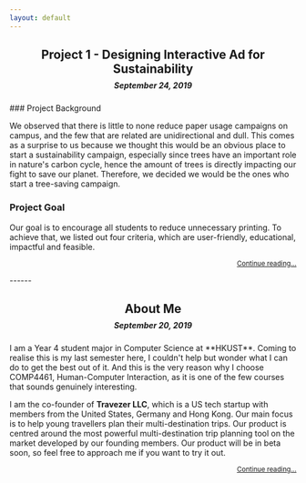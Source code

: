 ```yaml
---
layout: default
---
```


<h2 style="text-align: center; margin-bottom: 8px;">Project 1 - Designing Interactive Ad for Sustainability</h2>
<h5 style="text-align: center; margin-top: 0em;">September 24, 2019</h5>
### Project Background

We observed that there is little to none reduce paper usage campaigns on campus, and the few that are related are unidirectional and dull. This comes as a surprise to us because we thought this would be an obvious place to start a sustainability campaign, especially since trees have an important role in nature's carbon cycle, hence the amount of trees is directly impacting our fight to save our planet. Therefore, we decided we would be the ones who start a tree-saving campaign.



### Project Goal

Our goal is to encourage all students to reduce unnecessary printing. To achieve that, we listed out four criteria, which are user-friendly, educational, impactful and feasible.

<p style="text-align: right;"><a href="./project-1.html"><small>Continue reading...</small></a></p>
------

<h2 style="text-align: center; margin-bottom: 8px;">About Me</h2>
<h5 style="text-align: center; margin-top: 0em;">September 20, 2019</h5>
I am a Year 4 student major in Computer Science at **HKUST**. Coming to realise this is my last semester here, I couldn't help but wonder what I can do to get the best out of it. And this is the very reason why I choose COMP4461, Human-Computer Interaction, as it is one of the few courses that sounds genuinely interesting.

I am the co-founder of **Travezer LLC**, which is a US tech startup with members from the United States, Germany and Hong Kong. Our main focus is to help young travellers plan their multi-destination trips. Our product is centred around the most powerful multi-destination trip planning tool on the market developed by our founding members. Our product will be in beta soon, so feel free to approach me if you want to try it out.

<p style="text-align: right;"><a href="./about-me.html"><small>Continue reading...</small></a></p>
